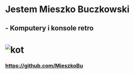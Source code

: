 # Jestem Mieszko Buczkowski
## - Komputery i konsole retro
# ![kot](https://www.zooplus.pl/magazyn/wp-content/uploads/2019/12/kot-przyb%C5%82%C4%99da-768x512.jpeg)
### https://github.com/MieszkoBu

